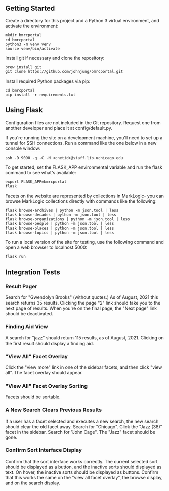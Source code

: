 ## Getting Started

Create a directory for this project and a Python 3 virtual environment, and
activate the environment:

```console
mkdir bmrcportal
cd bmrcportal
python3 -m venv venv
source venv/bin/activate
```

Install git if necessary and clone the repository:

```console
brew install git
git clone https://github.com/johnjung/bmrcportal.git
```

Install required Python packages via pip:

```console
cd bmrcportal
pip install -r requirements.txt
```

## Using Flask

Configuration files are not included in the Git repository. Request one from
another developer and place it at config/default.py.

If you're running the site on a development machine, you'll need to set up a 
tunnel for SSH connections. Run a command like the one below in a new console
window:

```console
ssh -D 9090 -q -C -N <cnetid>@staff.lib.uchicago.edu
```

To get started, set the FLASK_APP environmental variable and run the flask
command to see what's available:

```console
export FLASK_APP=bmrcportal
flask
```

Facets on the website are represented by collections in MarkLogic- you can browse
MarkLogic collections directly with commands like the following:

```console
flask browse-archives | python -m json.tool | less
flask browse-decades | python -m json.tool | less
flask browse-organizations | python -m json.tool | less
flask browse-people | python -m json.tool | less
flask browse-places | python -m json.tool | less
flask browse-topics | python -m json.tool | less
```

To run a local version of the site for testing, use the following command and
open a web browser to localhost:5000:

```console
flask run
```

## Integration Tests

### Result Pager
Search for "Gwendolyn Brooks" (without quotes.) As of August, 2021 this search
returns 35 results. Clicking the page "2" link should take you to the next
page of results. When you're on the final page, the "Next page" link should
be deactivated. 

### Finding Aid View
A search for "jazz" should return 115 results, as of August, 2021. Clicking on 
the first result should display a finding aid. 

### "View All" Facet Overlay 
Click the "view more" link in one of the sidebar facets, and then click "view
all". The facet overlay should appear.

### "View All" Facet Overlay Sorting
Facets should be sortable. 

### A New Search Clears Previous Results
If a user has a facet selected and executes a new search, the new search should
clear the old facet away. Search for "Chicago". Click the "Jazz (38)" facet in
the sidebar. Search for "John Cage". The "Jazz" facet should be gone.

### Confirm Sort Interface Display
Confirm that the sort interface works correctly. The current selected sort
should be displayed as a button, and the inactive sorts should displayed as
text. On hover, the inactive sorts should be displayed as buttons. Confirm
that this works the same on the "view all facet overlay", the browse display,
and on the search display.
